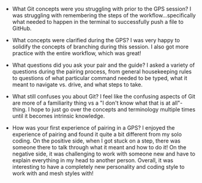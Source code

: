 
* What Git concepts were you struggling with prior to the GPS session? I was struggling with remembering the steps of the workflow...specifically what needed to happen in the terminal to successfully push a file to GitHub.

* What concepts were clarified during the GPS? I was very happy to solidify the concepts of branching during this session. I also got more practice with the entire workflow, which was great!

* What questions did you ask your pair and the guide? I asked a variety of questions during the pairing process, from general housekeeping rules to questions of what particular command needed to be typed, what it meant to navigate vs. drive, and what steps to take.

* What still confuses you about Git? I feel like the confusing aspects of Git are more of a familiarity thing vs a "I don't know what that is at all"-thing. I hope to just go over the concepts and terminology multiple times until it becomes intrinsic knowledge.

* How was your first experience of pairing in a GPS? I enjoyed the experience of pairing and found it quite a bit different from my solo coding. On the positive side, when I got stuck on a step, there was someone there to talk through what it meant and how to do it! On the negative side, it was challenging to work with someone new and have to explain everything in my head to another person. Overall, it was interesting to have a completely new personality and coding style to work with and mesh styles with!